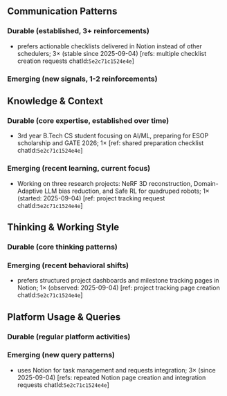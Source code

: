## Communication Patterns
### Durable (established, 3+ reinforcements)
- prefers actionable checklists delivered in Notion instead of other schedulers; 3× (stable since 2025-09-04) [refs: multiple checklist creation requests chatId:`5e2c71c1524e4e`]

### Emerging (new signals, 1-2 reinforcements)

## Knowledge & Context
### Durable (core expertise, established over time)
- 3rd year B.Tech CS student focusing on AI/ML, preparing for ESOP scholarship and GATE 2026; 1× [ref: shared preparation checklist chatId:`5e2c71c1524e4e`]

### Emerging (recent learning, current focus)
- Working on three research projects: NeRF 3D reconstruction, Domain-Adaptive LLM bias reduction, and Safe RL for quadruped robots; 1× (started: 2025-09-04) [ref: project tracking request chatId:`5e2c71c1524e4e`]

## Thinking & Working Style
### Durable (core thinking patterns)

### Emerging (recent behavioral shifts)
- prefers structured project dashboards and milestone tracking pages in Notion; 1× (observed: 2025-09-04) [ref: project tracking page creation chatId:`5e2c71c1524e4e`]

## Platform Usage & Queries
### Durable (regular platform activities)

### Emerging (new query patterns)
- uses Notion for task management and requests integration; 3× (since 2025-09-04) [refs: repeated Notion page creation and integration requests chatId:`5e2c71c1524e4e`]